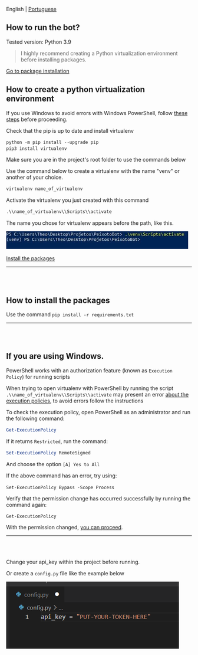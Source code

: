 English | [Portuguese](README_ptbr.md)

## How to run the bot?

Tested version: Python 3.9

> I highly recommend creating a Python virtualization environment before installing packages.

[Go to package installation](#how-to-install-the-packages)

## How to create a python virtualization environment

If you use Windows to avoid errors with Windows PowerShell, follow [these steps](#if-you-are-using-windows.) before proceeding.

Check that the pip is up to date and install virtualenv

```powershell
python -m pip install --upgrade pip
pip3 install virtualenv
```

Make sure you are in the project's root folder to use the commands below

Use the command below to create a virtualenv with the name "venv" or another of your choice.

```powershell
virtualenv name_of_virtualenv
```

Activate the virtualenv you just created with this command

```powershell
.\\name_of_virtualenv\\Scripts\\activate
```

The name you chose for virtualenv appears before the path, like this.

![image_venv](/images/image_venv.jpg)

[Install the packages](#how-to-install-the-packages)

---

<br><br>
## How to install the packages

Use the command `pip install -r requirements.txt`

---
<br><br>
## If you are using Windows.

PowerShell works with an authorization feature (known as `Execution Policy`) for running scripts

When trying to open virtualenv with PowerShell by running the script `.\\name_of_virtualenv\\Scripts\\activate` may present an error [about the execution policies](https://docs.microsoft.com/en-us/powershell/module/microsoft.powershell.core/about/about_execution_policies?view=powershell-7.1), to avoid errors follow the instructions

To check the execution policy, open PowerShell as an administrator and run the following command:

```powershell
Get-ExecutionPolicy
```

If it returns `Restricted`, run the command:

```powershell
Set-ExecutionPolicy RemoteSigned
```

And choose the option `[A] Yes to All`

If the above command has an error, try using:

`Set-ExecutionPolicy Bypass -Scope Process`

Verify that the permission change has occurred successfully by running the command again:

```bash
Get-ExecutionPolicy
```

With the permission changed, [you can proceed](#how-to-create-a-python-virtualization-environment).

---

<br><br>

Change your api_key within the project before running.

Or create a `config.py` file like the example below 

![image_venv](/images/image_token.png)
